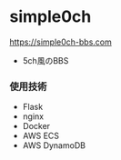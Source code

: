 # simple0ch
https://simple0ch-bbs.com

- 5ch風のBBS

### 使用技術
- Flask
- nginx
- Docker
- AWS ECS
- AWS DynamoDB
